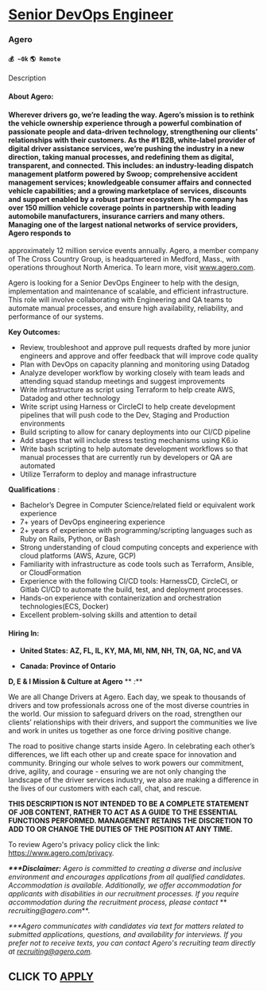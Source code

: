 # [Senior DevOps Engineer](https://www.remotewlb.com/apply/senior-devops-engineer-80203)  
### Agero  
#### `💰 ~0k` `🌎 Remote`  

Description

#### **About Agero:**

#### Wherever drivers go, we’re leading the way. Agero’s mission is to rethink the vehicle ownership experience through a powerful combination of passionate people and data-driven technology, strengthening our clients’ relationships with their customers. As the #1 B2B, white-label provider of digital driver assistance services, we’re pushing the industry in a new direction, taking manual processes, and redefining them as digital, transparent, and connected. This includes: an industry-leading dispatch management platform powered by Swoop; comprehensive accident management services; knowledgeable consumer affairs and connected vehicle capabilities; and a growing marketplace of services, discounts and support enabled by a robust partner ecosystem. The company has over 150 million vehicle coverage points in partnership with leading automobile manufacturers, insurance carriers and many others. Managing one of the largest national networks of service providers, Agero responds to
approximately 12 million service events annually. Agero, a member company of The Cross Country Group, is headquartered in Medford, Mass., with operations throughout North America. To learn more, visit www.agero.com.

Agero is looking for a Senior DevOps Engineer to help with the design, implementation and maintenance of scalable, and efficient infrastructure. This role will involve collaborating with Engineering and QA teams to automate manual processes, and ensure high availability, reliability, and performance of our systems.

**Key Outcomes:**

  * Review, troubleshoot and approve pull requests drafted by more junior engineers and approve and offer feedback that will improve code quality
  * Plan with DevOps on capacity planning and monitoring using Datadog
  * Analyze developer workflow by working closely with team leads and attending squad standup meetings and suggest improvements
  * Write infrastructure as script using Terraform to help create AWS, Datadog and other technology
  * Write script using Harness or CircleCI to help create development pipelines that will push code to the Dev, Staging and Production environments
  * Build scripting to allow for canary deployments into our CI/CD pipeline
  * Add stages that will include stress testing mechanisms using K6.io
  * Write bash scripting to help automate development workflows so that manual processes that are currently run by developers or QA are automated
  * Utilize Terraform to deploy and manage infrastructure

**Qualifications** :

  * Bachelor’s Degree in Computer Science/related field or equivalent work experience 
  * 7+ years of DevOps engineering experience
  * 2+ years of experience with programming/scripting languages such as Ruby on Rails, Python, or Bash
  * Strong understanding of cloud computing concepts and experience with cloud platforms (AWS, Azure, GCP)
  * Familiarity with infrastructure as code tools such as Terraform, Ansible, or CloudFormation
  * Experience with the following CI/CD tools: HarnessCD, CircleCI, or Gitlab CI/CD to automate the build, test, and deployment processes. 
  * Hands-on experience with containerization and orchestration technologies(ECS, Docker)
  * Excellent problem-solving skills and attention to detail

#### **Hiring In:**

  * **United States: AZ, FL, IL, KY, MA, MI, NM, NH, TN, GA, NC, and VA**

  * **Canada: Province of Ontario**

**D, E & I Mission & Culture at Agero** ** _:_**

We are all Change Drivers at Agero. Each day, we speak to thousands of drivers and tow professionals across one of the most diverse countries in the world. Our mission to safeguard drivers on the road, strengthen our clients’ relationships with their drivers, and support the communities we live and work in unites us together as one force driving positive change.

The road to positive change starts inside Agero. In celebrating each other’s differences, we lift each other up and create space for innovation and community. Bringing our whole selves to work powers our commitment, drive, agility, and courage - ensuring we are not only changing the landscape of the driver services industry, we also are making a difference in the lives of our customers with each call, chat, and rescue.

**THIS DESCRIPTION IS NOT INTENDED TO BE A COMPLETE STATEMENT OF JOB CONTENT, RATHER TO ACT AS A GUIDE TO THE ESSENTIAL FUNCTIONS PERFORMED. MANAGEMENT RETAINS THE DISCRETION TO ADD TO OR CHANGE THE DUTIES OF THE POSITION AT ANY TIME.**

To review Agero's privacy policy click the link: https://www.agero.com/privacy.

**_***Disclaimer:_** _Agero is committed to creating a diverse and inclusive environment and encourages applications from all qualified candidates. Accommodation is available. Additionally, we offer accommodation for applicants with disabilities in our recruitment processes. If you require accommodation during the recruitment process, please contact_ ** _recruiting@agero.com_**.

_***Agero communicates with candidates via text for matters related to submitted applications, questions, and availability for interviews. If you prefer not to receive texts, you can contact Agero's recruiting team directly at recruiting@agero.com._

  
## CLICK TO [APPLY](https://www.remotewlb.com/apply/senior-devops-engineer-80203)


